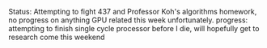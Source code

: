 Status: Attempting to fight 437 and Professor Koh's algorithms homework, no progress on anything GPU related this week unfortunately.
progress: attempting to finish single cycle processor before I die, will hopefully get to research come this weekend
